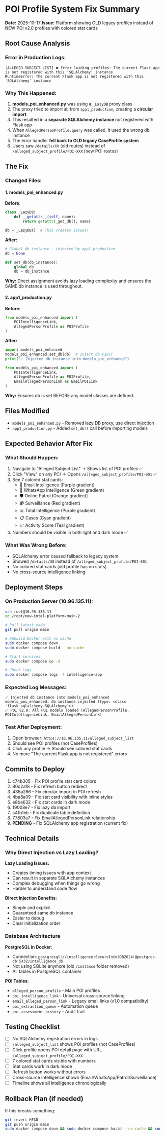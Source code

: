 # POI Profile System Fix Summary
**Date:** 2025-10-17
**Issue:** Platform showing OLD legacy profiles instead of NEW POI v2.0 profiles with colored stat cards

## Root Cause Analysis

### Error in Production Logs:
```
[ALLEGED SUBJECT LIST] ❌ Error loading profiles: The current Flask app is not registered with this 'SQLAlchemy' instance
RuntimeError: The current Flask app is not registered with this 'SQLAlchemy' instance
```

### Why This Happened:
1. **models_poi_enhanced.py** was using a `_LazyDB` proxy class
2. The proxy tried to import `db` from `app1_production`, creating a **circular import**
3. This resulted in a **separate SQLAlchemy instance** not registered with Flask app
4. When `AllegedPersonProfile.query` was called, it used the wrong db instance
5. The error handler **fell back to OLD legacy CaseProfile system**
6. Users saw `/details/XX` (old routes) instead of `/alleged_subject_profile/POI-XXX` (new POI routes)

## The Fix

### Changed Files:

#### 1. **models_poi_enhanced.py**
**Before:**
```python
class _LazyDB:
    def __getattr__(self, name):
        return getattr(_get_db(), name)

db = _LazyDB()  # This creates issues!
```

**After:**
```python
# Global db instance - injected by app1_production
db = None

def set_db(db_instance):
    global db
    db = db_instance
```

**Why:** Direct assignment avoids lazy loading complexity and ensures the SAME db instance is used throughout.

#### 2. **app1_production.py**
**Before:**
```python
from models_poi_enhanced import (
    POIIntelligenceLink,
    AllegedPersonProfile as POIProfile
)
```

**After:**
```python
import models_poi_enhanced
models_poi_enhanced.set_db(db)  # Inject db FIRST
print("✅ Injected db instance into models_poi_enhanced")

from models_poi_enhanced import (
    POIIntelligenceLink,
    AllegedPersonProfile as POIProfile,
    EmailAllegedPersonLink as EmailPOILink
)
```

**Why:** Ensures db is set BEFORE any model classes are defined.

## Files Modified
- `models_poi_enhanced.py` - Removed lazy DB proxy, use direct injection
- `app1_production.py` - Added `set_db()` call before importing models

## Expected Behavior After Fix

### What Should Happen:
1. Navigate to "Alleged Subject List" → Shows list of POI profiles ✅
2. Click "View" on any POI → Opens `/alleged_subject_profile/POI-001` ✅
3. See 7 colored stat cards:
   - 📧 Email Intelligence (Purple gradient)
   - 💬 WhatsApp Intelligence (Green gradient)
   - 🛡️ Online Patrol (Orange gradient)
   - 📹 Surveillance (Red gradient)
   - 📊 Total Intelligence (Purple gradient)
   - 📋 Cases (Cyan gradient)
   - 📈 Activity Score (Teal gradient)
4. Numbers should be visible in both light and dark mode ✅

### What Was Wrong Before:
- SQLAlchemy error caused fallback to legacy system
- Showed `/details/38` instead of `/alleged_subject_profile/POI-001`
- No colored stat cards (old profile has no stats)
- No cross-source intelligence linking

## Deployment Steps

### On Production Server (10.96.135.11):
```bash
ssh root@10.96.135.11
cd /root/new-intel-platform-main-2

# Pull latest code
git pull origin main

# Rebuild Docker with no cache
sudo docker compose down
sudo docker compose build --no-cache

# Start services
sudo docker compose up -d

# Check logs
sudo docker compose logs -f intelligence-app
```

### Expected Log Messages:
```
✅ Injected db instance into models_poi_enhanced
models_poi_enhanced: db instance injected (type: <class 'flask_sqlalchemy.SQLAlchemy'>)
✅ POI v2.0: All POI models loaded (AllegedPersonProfile, POIIntelligenceLink, EmailAllegedPersonLink)
```

### Test After Deployment:
1. Open browser: `https://10.96.135.11/alleged_subject_list`
2. Should see POI profiles (not CaseProfiles)
3. Click any profile → Should see colored stat cards
4. No more "The current Flask app is not registered" errors

## Commits to Deploy
1. c74b305 - Fix POI profile stat card colors
2. 80d2af8 - Fix refresh button redirect
3. 436a266 - Fix circular import in POI refresh
4. 4ba8a09 - Fix stat card visibility with inline styles
5. e8be632 - Fix stat cards in dark mode
6. 19008e7 - Fix lazy db import
7. c4fb1eb - Fix duplicate table definition
8. 77803a7 - Fix EmailAllegedPersonLink relationship
9. **PENDING** - Fix SQLAlchemy app registration (current fix)

## Technical Details

### Why Direct Injection vs Lazy Loading?

**Lazy Loading Issues:**
- Creates timing issues with app context
- Can result in separate SQLAlchemy instances
- Complex debugging when things go wrong
- Harder to understand code flow

**Direct Injection Benefits:**
- Simple and explicit
- Guaranteed same db instance
- Easier to debug
- Clear initialization order

### Database Architecture

**PostgreSQL in Docker:**
- Connection: `postgresql://intelligence:SecureIntelDB2024!@postgres-db:5432/intelligence_db`
- Not using SQLite anymore (old `/instance` folder removed)
- All tables in PostgreSQL container

**POI Tables:**
- `alleged_person_profile` - Main POI profiles
- `poi_intelligence_link` - Universal cross-source linking
- `email_alleged_person_link` - Legacy email links (v1.0 compatibility)
- `poi_extraction_queue` - Automation queue
- `poi_assessment_history` - Audit trail

## Testing Checklist
- [ ] No SQLAlchemy registration errors in logs
- [ ] `/alleged_subject_list` shows POI profiles (not CaseProfiles)
- [ ] Click profile opens POI detail page with URL `/alleged_subject_profile/POI-XXX`
- [ ] 7 colored stat cards visible with numbers
- [ ] Stat cards work in dark mode
- [ ] Refresh button works without errors
- [ ] Cross-source intelligence shown (Email/WhatsApp/Patrol/Surveillance)
- [ ] Timeline shows all intelligence chronologically

## Rollback Plan (if needed)
If this breaks something:
```bash
git revert HEAD
git push origin main
sudo docker compose down && sudo docker compose build --no-cache && sudo docker compose up -d
```
